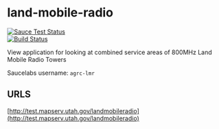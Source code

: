 land-mobile-radio
=================
[![Sauce Test Status](https://saucelabs.com/browser-matrix/agrc-lmr.svg)](https://saucelabs.com/u/agrc-lmr)  
[![Build Status](https://travis-ci.org/agrc/land-mobile-radio.svg?branch=master)](https://travis-ci.org/agrc/land-mobile-radio)

View application for looking at combined service areas of 800MHz Land Mobile Radio Towers

Saucelabs username: `agrc-lmr`

## URLS
[http://test.mapserv.utah.gov/landmobileradio](http://test.mapserv.utah.gov/landmobileradio)
